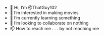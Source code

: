 - 👋 Hi, I’m @ThatGuy102
- 👀 I’m interested in making movies
- 🌱 I’m currently learning something
- 💞️ I’m looking to collaborate on nothing
- 📫 How to reach me . . .  by not reaching me


